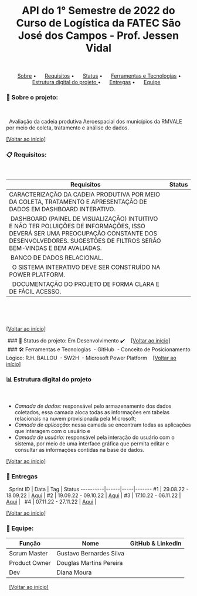 <br id="inicio">

<h1 align="center">API do 1° Semestre de 2022 do Curso de Logística da FATEC São José dos Campos - Prof. Jessen Vidal </h1>
 <p align="center">
     <a href="#sobre">Sobre</a> •
     <a href="#requisitos">Requisitos</a> •
     <a href="#status">Status</a> •
     <a href="#techtools">Ferramentas e Tecnologias</a> •
     <a href="#estrutura-pastas">Estrutura digital do projeto </a> •
     <a href="#entregas">Entregas</a> •
     <a href="#equipe">Equipe</a>
 
 

<span id="sobre">

### :mag_right: Sobre o projeto:
 <p>
  Avaliação da cadeia produtiva Aeroespacial dos municípios da RMVALE por meio de coleta, tratamento e análise de dados.
 </p>

<a href="#inicio">[Voltar ao início]</a>


<span id="requisitos">

### :clipboard: Requisitos:
 <p>

Requisitos |  Status
-----------|----------
CARACTERIZAÇÃO DA CADEIA PRODUTIVA POR MEIO DA COLETA, TRATAMENTO E APRESENTAÇÃO DE DADOS EM DASHBOARD INTERATIVO. |
 DASHBOARD (PAINEL DE VISUALIZAÇÃO) INTUITIVO E NÃO TER POLUIÇÕES DE INFORMAÇÕES, ISSO DEVERÁ SER UMA PREOCUPAÇÃO CONSTANTE DOS DESENVOLVEDORES. SUGESTÕES DE FILTROS SERÃO BEM-VINDAS E BEM AVALIADAS.|
 BANCO DE DADOS RELACIONAL.|
  O SISTEMA INTERATIVO DEVE SER CONSTRUÍDO NA POWER PLATFORM.|
  DOCUMENTAÇÃO DO PROJETO DE FORMA CLARA E DE FÁCIL ACESSO.|
 

 
 </p>

<a href="#inicio">[Voltar ao início]</a>
 <span id="status">

 ### :bookmark_tabs: Status do projeto: Em Desenvolvimento ✔️
 
 <a href="#inicio">[Voltar ao início]</a>
 
 <span id="techtools">
 
 ### :hammer_and_wrench: Ferramentas e Tecnologias
 - GitHub
 - Conceito de Posicionamento Lógico: R.H. BALLOU
 - 5W2H
 - Microsoft Power Platform
 
 <a href="#inicio">[Voltar ao início]</a>
 
 
<span id="estrutura-pastas">
 
### :bar_chart: Estrutura digital do projeto
 
- *Camada de dados:* responsável pelo armazenamento dos dados coletados, essa camada aloca todas as informações em tabelas relacionais na nuvem provisionada pela Microsoft;
- *Camada de aplicação:* nessa camada se encontram todas as aplicações que interagem com o usuário e
- *Camada de usuário:* responsável pela interação do usuário com o sistema, por meio de uma interface gráfica que permita editar e consultar as informações contidas na base de dados.


<a href="#inicio">[Voltar ao início]</a>
 
<span id="entregas">

### :dart: Entregas
 
Sprint ID | Data | Tag | Status
----------|------|-----|-------
#1 | 29.08.22 - 18.09.22 | <a href="#">Aqui</a> |
#2 | 19.09.22 - 09.10.22 | <a href="#">Aqui</a> |
#3 | 17.10.22 - 06.11.22 | <a href="#">Aqui</a> |  
#4 | 07.11.22 - 27.11.22 | <a href="#">Aqui</a> |  

<a href="#inicio">[Voltar ao início]</a>

<span id="equipe">

### :busts_in_silhouette: Equipe:
Função | Nome | GitHub & LinkedIn
-------|------|-------------------
Scrum Master | Gustavo Bernardes Silva|
Product Owner | Douglas Martins Pereira | 
Dev | Diana Moura | 
 
<a href="#inicio">[Voltar ao início]</a>
